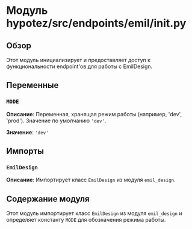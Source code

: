 # Модуль hypotez/src/endpoints/emil/__init__.py

## Обзор

Этот модуль инициализирует и предоставляет доступ к функциональности endpoint'ов для работы с EmilDesign.

## Переменные

### `MODE`

**Описание**: Переменная, хранящая режим работы (например, 'dev', 'prod').  Значение по умолчанию `'dev'`.

**Значение**: `'dev'`

## Импорты

### `EmilDesign`

**Описание**: Импортирует класс `EmilDesign` из модуля `emil_design`.


## Содержание модуля

Этот модуль импортирует класс `EmilDesign` из модуля `emil_design` и определяет константу `MODE` для обозначения режима работы.